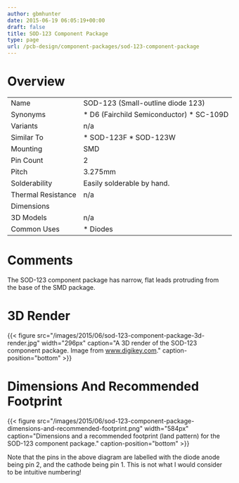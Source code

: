 ```yaml
---
author: gbmhunter
date: 2015-06-19 06:05:19+00:00
draft: false
title: SOD-123 Component Package
type: page
url: /pcb-design/component-packages/sod-123-component-package
---
```


# Overview

<table style="width: 600px;" ><tbody ><tr >
<td >Name
</td>
<td >SOD-123 (Small-outline diode 123)
</td></tr><tr >
<td >Synonyms
</td>
<td >  * D6 (Fairchild Semiconductor)  * SC-109D
</td></tr><tr >
<td >Variants
</td>
<td >n/a
</td></tr><tr >
<td >Similar To
</td>
<td >  * SOD-123F  * SOD-123W
</td></tr><tr >
<td >Mounting
</td>
<td >SMD
</td></tr><tr >
<td >Pin Count
</td>
<td >2
</td></tr><tr >
<td >Pitch
</td>
<td >3.275mm
</td></tr><tr >
<td >Solderability
</td>
<td >Easily solderable by hand.
</td></tr><tr >
<td >Thermal Resistance
</td>
<td >n/a
</td></tr><tr >
<td >Dimensions
</td>
<td > 
</td></tr><tr >
<td >3D Models
</td>
<td >n/a
</td></tr><tr >
<td >Common Uses
</td>
<td >  * Diodes
</td></tr></tbody></table>

# Comments

The SOD-123 component package has narrow, flat leads protruding from the base of the SMD package.

# 3D Render

{{< figure src="/images/2015/06/sod-123-component-package-3d-render.jpg" width="296px" caption="A 3D render of the SOD-123 component package. Image from www.digikey.com." caption-position="bottom" >}}

# Dimensions And Recommended Footprint

{{< figure src="/images/2015/06/sod-123-component-package-dimensions-and-recommended-footprint.png" width="584px" caption="Dimensions and a recommended footprint (land pattern) for the SOD-123 component package." caption-position="bottom" >}}

Note that the pins in the above diagram are labelled with the diode anode being pin 2, and the cathode being pin 1. This is not what I would consider to be intuitive numbering!
